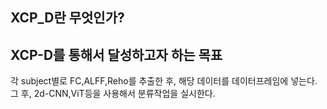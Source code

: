 ## XCP_D란 무엇인가?

## XCP-D를 통해서 달성하고자 하는 목표

각 subject별로 FC,ALFF,Reho를 추출한 후, 해당 데이터를 데이터프레임에 넣는다. 그 후, 2d-CNN,ViT등을 사용해서 분류작업을 실시한다.

